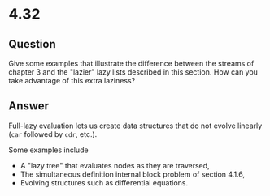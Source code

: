# 4.32

## Question

Give some examples that illustrate the difference between the streams of chapter 3 and the "lazier" lazy lists described in this section. How can you take advantage of this extra laziness?

## Answer

Full-lazy evaluation lets us create data structures that do not evolve linearly (`car` followed by `cdr`, etc.).

Some examples include

* A "lazy tree" that evaluates nodes as they are traversed,
* The simultaneous definition internal block problem of section 4.1.6,
* Evolving structures such as differential equations.
